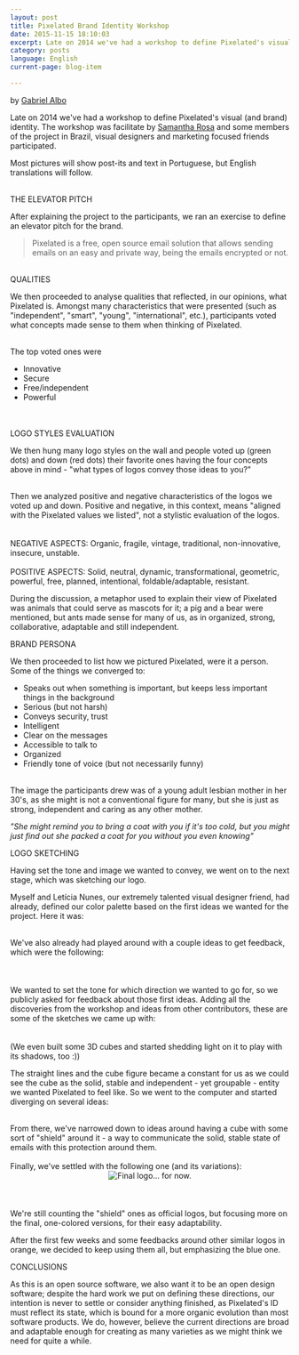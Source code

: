 ```yaml
---
layout: post
title: Pixelated Brand Identity Workshop
date: 2015-11-15 18:10:03
excerpt: Late on 2014 we've had a workshop to define Pixelated's visual (and brand) identity. This is how it went - and from where things might go.
category: posts
language: English
current-page: blog-item

--- 
```


by [Gabriel Albo](https://twitter.com/albogabriel)

Late on 2014 we've had a workshop to define Pixelated's visual (and brand) identity. The workshop was facilitate by <a href="https://www.twitter.com/sahrosa" target="_blank">Samantha Rosa</a> and some members of the project in Brazil, visual designers and marketing focused friends participated.

Most pictures will show post-its and text in Portuguese, but English translations will follow.

<BR>
<span class="category-description">THE ELEVATOR PITCH</span>

After explaining the project to the participants, we ran an exercise to define an elevator pitch for the brand. 

> Pixelated is a free, open source email solution that allows sending emails on an easy and private way, being the emails encrypted or not.

<BR>
<span class="category-description">QUALITIES</span>

We then proceeded to analyse qualities that reflected, in our opinions, what Pixelated is. Amongst many characteristics that were presented (such as "independent", "smart", "young", "international", etc.), participants voted what concepts made sense to them when thinking of Pixelated.

<div style="text-align: center;">
	<img class="image-reduced" src="{{ site.baseurl }}/assets/images/posts/brand/01.png" alt=""</img>
</div>
<br>
The top voted ones were 

- Innovative
- Secure
- Free/independent
- Powerful
<br><br>

<BR>
<span class="category-description">LOGO STYLES EVALUATION</span>

We then hung many logo styles on the wall and people voted up (green dots) and down (red dots) their favorite ones having the four concepts above in mind - "what types of logos convey those ideas to you?"

<div style="text-align: center;"><img class="image-half" src="{{ site.baseurl }}/assets/images/posts/brand/02.png" alt=""</img>
</div>
<br>
Then we analyzed positive and negative characteristics of the logos we voted up and down. Positive and negative, in this context, means "aligned with the Pixelated values we listed", not a stylistic evaluation of the logos.

<div style="text-align: center;"><img class="image-half" src="{{ site.baseurl }}/assets/images/posts/brand/03.png" alt=""</img>
</div>
<br>

<BR>
<span class="category-description">NEGATIVE ASPECTS:</span> Organic, fragile, vintage, traditional, non-innovative, insecure, unstable.
<BR><BR>
<span class="category-description">POSITIVE ASPECTS:</span> Solid, neutral, dynamic, transformational, geometric, powerful, free, planned, intentional, foldable/adaptable, resistant.


During the discussion, a metaphor used to explain their view of Pixelated was animals that could serve as mascots for it; a pig and a bear were mentioned, but ants made sense for many of us, as in organized, strong, collaborative, adaptable and still independent.


<span class="category-description">BRAND PERSONA</span>

We then proceeded to list how we pictured Pixelated, were it a person. Some of the things we converged to:
<br>

- Speaks out when something is important, but keeps less important things in the background
- Serious (but not harsh)
- Conveys security, trust
- Intelligent
- Clear on the messages 
- Accessible to talk to
- Organized
- Friendly tone of voice (but not necessarily funny)

<br>
The image the participants drew was of a young adult lesbian mother in her 30's, as she might is not a conventional figure for many, but she is just as strong, independent and caring as any other mother. 

*"She might remind you to bring a coat with you if it's too cold, but you might just find out she packed a coat for you without you even knowing"*


<span class="category-description">LOGO SKETCHING</span>

Having set the tone and image we wanted to convey, we went on to the next stage, which was sketching our logo. 


Myself and Letícia Nunes, our extremely talented visual designer friend, had already, defined our color palette based on the first ideas we wanted for the project. Here it was:

<div style="text-align: center;"><img class="image-half" src="{{ site.baseurl }}/assets/images/posts/brand/06.png" alt=""</img>
</div>
<br>
We've also already had played around with a couple ideas to get feedback, which were the following:

<div style="text-align: center;"><img class="image-half" src="{{ site.baseurl }}/assets/images/posts/brand/07.png" alt=""</img>
</div>
<br>
<div style="text-align: center;"><img class="image-half" src="{{ site.baseurl }}/assets/images/posts/brand/08.png" alt=""</img>
</div>
<br>
<div style="text-align: center;"><img class="image-half" src="{{ site.baseurl }}/assets/images/posts/brand/09.png" alt=""</img>
</div>
<br>
We wanted to set the tone for which direction we wanted to go for, so we publicly asked for feedback about those first ideas. Adding all the discoveries from the workshop and ideas from other contributors, these are some of the sketches we came up with:

<div style="text-align: center;"><img class="image-half" src="{{ site.baseurl }}/assets/images/posts/brand/10.png" alt=""</img>
</div>
<br>
<div style="text-align: center;"><img class="image-half" src="{{ site.baseurl }}/assets/images/posts/brand/11.png" alt=""</img>
</div>
<br>
(We even built some 3D cubes and started shedding light on it to play with its shadows, too :))

The straight lines and the cube figure became a constant for us as we could see the cube as the solid, stable and independent - yet groupable - entity we wanted Pixelated to feel like. So we went to the computer and started diverging on several ideas:

<div style="text-align: center;"><img class="image-half" src="{{ site.baseurl }}/assets/images/posts/brand/12.png" alt=""</img>
</div>
<br>
From there, we've narrowed down to ideas around having a cube with some sort of "shield" around it - a way to communicate the solid, stable state of emails with this protection around them. 

<div style="text-align: center;">
	<img class="image-half" src="{{ site.baseurl }}/assets/images/posts/brand/13.png" alt=""</img>
</div>
<br>
Finally, we've settled with the following one (and its variations):


<div style="text-align: center;">
	<img class="" src="{{ site.baseurl }}/assets/images/posts/brand/14.png" alt="Final logo... for now."</img>
</div>
<br><br>

<div style="text-align: center;">
	<img class="image-half" src="{{ site.baseurl }}/assets/images/posts/brand/15.png" alt=""</img>
</div>
<br>
We're still counting the "shield" ones as official logos, but focusing more on the final, one-colored versions, for their easy adaptability.

After the first few weeks and some feedbacks around other similar logos in orange, we decided to keep using them all, but emphasizing the blue one.


<span class="category-description">CONCLUSIONS</span>

As this is an open source software, we also want it to be an open design software; despite the hard work we put on defining these directions, our intention is never to settle or consider anything finished, as Pixelated's ID must reflect its state, which is bound for a more organic evolution than most software products. We do, however, believe the current directions are broad and adaptable enough for creating as many varieties as we might think we need for quite a while.
